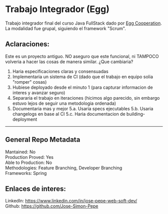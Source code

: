 # Trabajo Integrador (Egg)

Trabajo integrador final del curso Java FullStack dado por [Egg Cooperation](https://www.linkedin.com/in/jose-pepe-web-soft-dev/overlay/1635494792248/single-media-viewer/?profileId=ACoAADSoDUUBzHYE90eXV90kZKhxeF3pHaqv1y0). <br>
La modalidad fue grupal, siguiendo el framework "Scrum".

## Aclaraciones:

Este es un proyecto antiguo. NO aseguro que este funcional, ni TAMPOCO volveria a hacer las cosas de manera similar.
¿Que cambiaria?

  1. Haria especificaciones claras y consensuadas
  2. Implementaria un sistema de CI (dado que el trabajo en equipo solia "romper" cosas)
  3. Hubiese deployado desde el minuto 1 (para capturar informacion de interes y avanzar seguro)
  4. Separaria el trabajo en iteraciones (hicimos algo parecido, sin embargo estuvo lejos de seguir una metodologia ordenada)
  5. Documentaria mas y mejor
     5.a. Usaria specs ejecutables
     5.b. Usaria changelogs en base al CI
     5.c. Haria documentacion de building-deployment

----

## General Repo Metadata

Mantained: No <br>
Production Proved: Yes <br>
Able to Production: No <br>
Methodologies: Feature Branching, Developer Branching <br>
Frameworks: Spring <br>

## Enlaces de interes:

LinkedIn: https://www.linkedin.com/in/jose-pepe-web-soft-dev/  <br>
Github: https://github.com/Jose-Simon-Pepe

